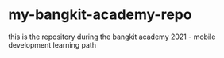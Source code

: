 # my-bangkit-academy-repo
this is the repository during the bangkit academy 2021 - mobile development learning path
